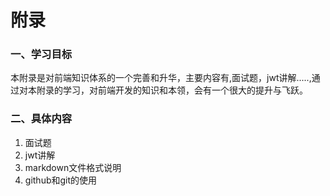 # 附录

### 一、学习目标

本附录是对前端知识体系的一个完善和升华，主要内容有,面试题，jwt讲解.....,通过对本附录的学习，对前端开发的知识和本领，会有一个很大的提升与飞跃。

### 二、具体内容
1. 面试题
2. jwt讲解
3. markdown文件格式说明
4. github和git的使用
